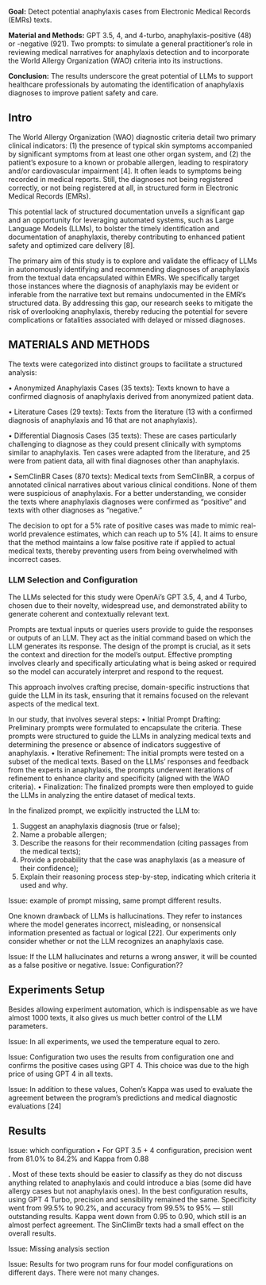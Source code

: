 
**Goal:** Detect potential anaphylaxis cases from Electronic Medical Records (EMRs) texts.

**Material and Methods:** GPT 3.5, 4, and 4-turbo, anaphylaxis-positive (48) or -negative (921). Two prompts:  to simulate a general practitioner’s role in reviewing medical narratives for anaphylaxis detection and to incorporate the World Allergy Organization (WAO) criteria into its instructions.

**Conclusion:** The results underscore the great potential of LLMs to support healthcare professionals by automating the identification of anaphylaxis diagnoses to improve patient safety and care.

## Intro

The World Allergy Organization (WAO) diagnostic criteria detail two primary clinical indicators: (1) the presence of typical skin symptoms accompanied by significant symptoms from at least one other organ system, and (2) the patient’s exposure to a known or probable allergen, leading to respiratory and/or cardiovascular impairment [4]. It often leads to symptoms being recorded in medical reports. Still, the diagnoses not being registered correctly, or not being registered at all, in structured form in Electronic Medical Records (EMRs).

This potential lack of structured documentation unveils a significant gap and an opportunity for leveraging automated systems, such as Large Language Models (LLMs), to bolster the timely identification and documentation of anaphylaxis, thereby contributing to enhanced patient safety and optimized care delivery [8].

The primary aim of this study is to explore and validate the efficacy of LLMs in autonomously identifying and recommending diagnoses of anaphylaxis from the textual data encapsulated within EMRs. We specifically target those instances where the diagnosis of anaphylaxis may be evident or inferable from the narrative text but remains undocumented in the EMR’s structured data. By addressing this gap, our research seeks to mitigate the risk of overlooking anaphylaxis, thereby reducing the potential for severe complications or fatalities associated with delayed or missed diagnoses.

## MATERIALS AND METHODS

The texts were categorized into distinct groups to facilitate a structured analysis:

• Anonymized Anaphylaxis Cases (35 texts): Texts known to have a confirmed diagnosis of anaphylaxis derived from anonymized patient data. 

• Literature Cases (29 texts): Texts from the literature (13 with a confirmed diagnosis of anaphylaxis and 16 that are not anaphylaxis). 

• Differential Diagnosis Cases (35 texts): These are cases particularly challenging to diagnose as they could present clinically with symptoms similar to anaphylaxis. Ten cases were adapted from the literature, and 25 were from patient data, all with final diagnoses other than anaphylaxis. 

• SemClinBR Cases (870 texts): Medical texts from SemClinBR, a corpus of annotated clinical narratives about various clinical conditions. None of them were suspicious of anaphylaxis. For a better understanding, we consider the texts where anaphylaxis diagnoses were confirmed as “positive” and texts with other diagnoses as “negative.”


The decision to opt for a 5% rate of positive cases was made to mimic real-world prevalence estimates, which can reach up to 5% [4]. It aims to ensure that the method maintains a low false positive rate if applied to actual medical texts, thereby preventing users from being overwhelmed with incorrect cases.


### LLM Selection and Configuration

The LLMs selected for this study were OpenAi’s GPT 3.5, 4, and 4 Turbo, chosen due to their novelty, widespread use, and demonstrated ability to generate coherent and contextually relevant text.

Prompts are textual inputs or queries users provide to guide the responses or outputs of an LLM. They act as the initial command based on which the LLM generates its response. The design of the prompt is crucial, as it sets the context and direction for the model’s output. Effective prompting involves clearly and specifically articulating what is being asked or required so the model can accurately interpret and respond to the request.

This approach involves crafting precise, domain-specific instructions that guide the LLM in its task, ensuring that it remains focused on the relevant aspects of the medical text.

In our study, that involves several steps: 
• Initial Prompt Drafting: Preliminary prompts were formulated to encapsulate the criteria. These prompts were structured to guide the LLMs in analyzing medical texts and determining the presence or absence of indicators suggestive of anaphylaxis. 
• Iterative Refinement: The initial prompts were tested on a subset of the medical texts. Based on the LLMs’ responses and feedback from the experts in anaphylaxis, the prompts underwent iterations of refinement to enhance clarity and specificity (aligned with the WAO criteria). 
• Finalization: The finalized prompts were then employed to guide the LLMs in analyzing the entire dataset of medical texts.


In the finalized prompt, we explicitly instructed the LLM to: 
1. Suggest an anaphylaxis diagnosis (true or false); 
2. Name a probable allergen; 
3. Describe the reasons for their recommendation (citing passages from the medical texts); 
4. Provide a probability that the case was anaphylaxis (as a measure of their confidence); 
5. Explain their reasoning process step-by-step, indicating which criteria it used and why.

Issue: example of prompt missing, same prompt different results. 

One known drawback of LLMs is hallucinations. They refer to instances where the model generates incorrect, misleading, or nonsensical information presented as factual or logical [22]. Our experiments only consider whether or not the LLM recognizes an anaphylaxis case. 

Issue: 
If the LLM hallucinates and returns a wrong answer, it will be counted as a false positive or negative.
Issue:
Configuration??

## Experiments Setup
Besides allowing experiment automation, which is indispensable as we have almost 1000 texts, it also gives us much better control of the LLM parameters.


Issue:
In all experiments, we used the temperature equal to zero.


Issue: 
Configuration two uses the results from configuration one and confirms the positive cases using GPT 4. This choice was due to the high price of using GPT 4 in all texts.


Issue: 
In addition to these values, Cohen’s Kappa was used to evaluate the agreement between the program’s predictions and medical diagnostic evaluations [24]


## Results

Issue: which configuration
• For GPT 3.5 + 4 configuration, precision went from 81.0% to 84.2% and Kappa from 0.88


. Most of these texts should be easier to classify as they do not discuss anything related to anaphylaxis and could introduce a bias (some did have allergy cases but not anaphylaxis ones). In the best configuration results, using GPT 4 Turbo, precision and sensibility remained the same. Specificity went from 99.5% to 90.2%, and accuracy from 99.5% to 95% — still outstanding results. Kappa went down from 0.95 to 0.90, which still is an almost perfect agreement. The SinClimBr texts had a small effect on the overall results.

Issue: Missing analysis section


Issue: Results for two program runs for four model configurations on different days. There were not many changes.
